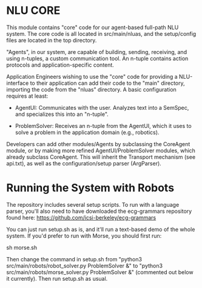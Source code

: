 # NLU CORE

This module contains "core" code for our agent-based full-path NLU system. 
The core code is all located in src/main/nluas, and the setup/config files
are located in the top directory.   

"Agents", in our system, are capable of building, sending, receiving, and 
using n-tuples, a custom communication tool.  An n-tuple contains action protocols
and application-specific content.    
  
Application Engineers wishing to use the "core" code for providing a NLU-interface
to their application can add their code to the "main" directory, importing the 
code from the "nluas" directory. A basic configuration requires at least:

* AgentUI: Communicates with the user. Analyzes text into a SemSpec, and specializes
this into an "n-tuple".

* ProblemSolver: Receives an n-tuple from the AgentUI, which it uses to solve a problem
in the application domain (e.g., robotics).  

Developers can add other modules/Agents by subclassing the CoreAgent module, or by making
more refined AgentUI/ProblemSolver modules, which already subclass CoreAgent. This will inherit
the Transport mechanism (see api.txt), as well as the configuration/setup parser (ArgParser).

# Running the System with Robots

The repository includes several setup scripts. To run with a language parser, you'll also need to have
downloaded the ecg-grammars repository found here: https://github.com/icsi-berkeley/ecg-grammars

You can just run setup.sh as is, and it'll run a text-based demo of the whole system. If you'd prefer to 
run with Morse, you should first run:

sh morse.sh

Then change the command in setup.sh from "python3 src/main/robots/robot_solver.py ProblemSolver &" to
"python3 src/main/robots/morse_solver.py ProblemSolver &" (commented out below it currently). Then run setup.sh as usual.
